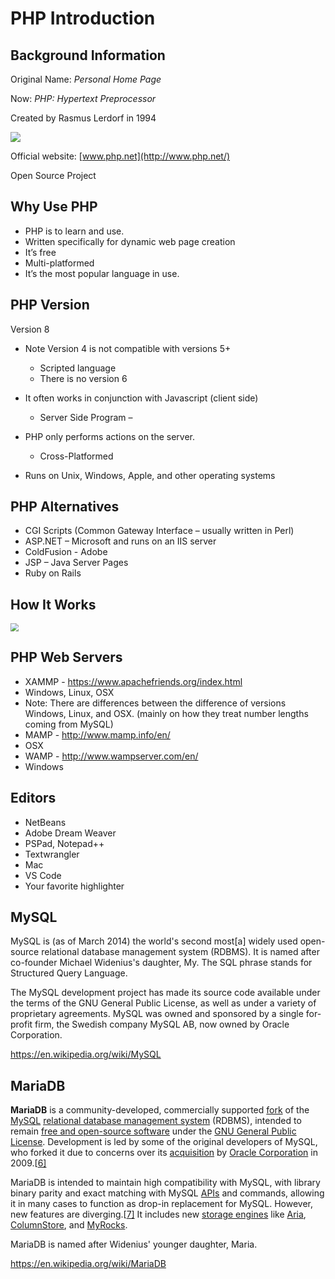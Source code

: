 # PHP Introduction



## Background Information

 Original Name: *Personal Home Page*

 Now: *PHP: Hypertext Preprocessor*

 Created by Rasmus Lerdorf in 1994

![](../wpimages/Lerdorf_2014.JPG)



 Official website: [www.php.net](http://www.php.net/)

 Open Source Project



## Why Use PHP

-  PHP is to learn and use.
-  Written specifically for dynamic web page creation
-  It’s free
-  Multi-platformed
-  It’s the most popular language in use.



## PHP Version

 Version 8

- Note Version 4 is not compatible with versions 5+

  -  Scripted language
  - There is no version 6

- It often works in conjunction with Javascript (client side)

  -  Server Side Program – 

- PHP only performs actions on the server.

  -  Cross-Platformed

- Runs on Unix, Windows, Apple, and other operating systems

  

## PHP Alternatives

-  CGI Scripts (Common Gateway Interface – usually written in Perl)
-  ASP.NET – Microsoft and runs on an IIS server
-  ColdFusion - Adobe
-  JSP – Java Server Pages
-  Ruby on Rails

## How It Works

<img src="E:/My%20Drive/0_CSCI_210_Web_Prgming_PHP/0wpbook/wpimages/howitworks.png" style="zoom: 80%;" />

## PHP Web Servers

-  XAMMP - https://www.apachefriends.org/index.html
  - Windows, Linux, OSX
  - Note: There are differences between the difference of versions Windows, Linux, and OSX. (mainly on how they treat number lengths coming from MySQL)
-  MAMP - http://www.mamp.info/en/
  - OSX
-  WAMP - http://www.wampserver.com/en/
  - Windows

## Editors

-  NetBeans
-  Adobe Dream Weaver
-  PSPad, Notepad++
-  Textwrangler
  - Mac
- VS Code
- Your favorite highlighter



## MySQL

MySQL is (as of March 2014) the world's second most[a] widely used open-source relational database management system (RDBMS). It is named after co-founder Michael Widenius's daughter, My. The SQL phrase stands for Structured Query Language.

 

The MySQL development project has made its source code available under the terms of the GNU General Public License, as well as under a variety of proprietary agreements. MySQL was owned and sponsored by a single for-profit firm, the Swedish company MySQL AB, now owned by Oracle Corporation.

https://en.wikipedia.org/wiki/MySQL



## MariaDB

**MariaDB** is a community-developed, commercially supported [fork](https://en.wikipedia.org/wiki/Fork_(software_development)) of the [MySQL](https://en.wikipedia.org/wiki/MySQL) [relational database management system](https://en.wikipedia.org/wiki/Relational_database_management_system) (RDBMS), intended to remain [free and open-source software](https://en.wikipedia.org/wiki/Free_and_open-source_software) under the [GNU General Public License](https://en.wikipedia.org/wiki/GNU_General_Public_License). Development is led by some of the original developers of MySQL, who forked it due to concerns over its [acquisition](https://en.wikipedia.org/wiki/Takeover) by [Oracle Corporation](https://en.wikipedia.org/wiki/Oracle_Corporation) in 2009.[[6\]](https://en.wikipedia.org/wiki/MariaDB#cite_note-6)

MariaDB is intended to maintain high compatibility with MySQL, with library binary parity and exact matching with MySQL [APIs](https://en.wikipedia.org/wiki/Application_programming_interface) and commands, allowing it in many cases to function as drop-in replacement for MySQL. However, new features are diverging.[[7\]](https://en.wikipedia.org/wiki/MariaDB#cite_note-7) It includes new [storage engines](https://en.wikipedia.org/wiki/Storage_engine) like [Aria](https://en.wikipedia.org/wiki/Aria_(storage_engine)), [ColumnStore](https://en.wikipedia.org/wiki/InfiniDB), and [MyRocks](https://en.wikipedia.org/wiki/MyRocks).

MariaDB is named after Widenius' younger daughter, Maria.

https://en.wikipedia.org/wiki/MariaDB

